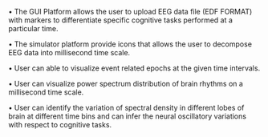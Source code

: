 •	The GUI Platform allows the user to upload EEG data file (EDF FORMAT) with markers to differentiate specific cognitive tasks performed at a particular time.

•	The simulator platform provide icons that allows the user to decompose EEG data into millisecond time scale.

•	User can able to visualize event related epochs at the given time intervals.

•	 User can visualize power spectrum distribution of brain rhythms on a millisecond time scale.

•	User can identify the variation of spectral density in different lobes of brain at different time bins and can infer the neural oscillatory variations with respect to cognitive tasks.
